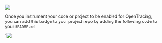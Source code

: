 ![](/OpenTracing-enabled-blue.svg)

Once you instrument your code or project to be enabled for OpenTracing, you can add this badge to your project repo by adding the following code to your `README.md`

`![](https://www.github.com/opentracing/contrib/OpenTracing-enabled-blue.svg)
